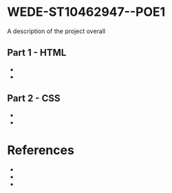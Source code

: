 ﻿# WEDE-ST10462947--POE1
A description of the project overall

Part 1 - HTML
-
-
-

Part 2 - CSS
-
-
-

# References
 -
 -
 -
